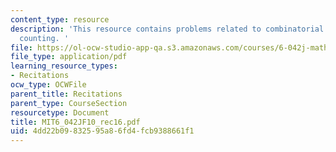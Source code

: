 ```yaml
---
content_type: resource
description: 'This resource contains problems related to combinatorial proof, more
  counting. '
file: https://ol-ocw-studio-app-qa.s3.amazonaws.com/courses/6-042j-mathematics-for-computer-science-fall-2010/4dd22b09832595a86fd4fcb9388661f1_MIT6_042JF10_rec16.pdf
file_type: application/pdf
learning_resource_types:
- Recitations
ocw_type: OCWFile
parent_title: Recitations
parent_type: CourseSection
resourcetype: Document
title: MIT6_042JF10_rec16.pdf
uid: 4dd22b09-8325-95a8-6fd4-fcb9388661f1
---
```

